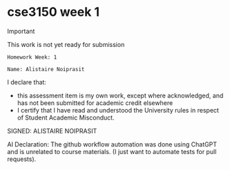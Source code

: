 # cse3150 week 1
> [!IMPORTANT]
> This work is not yet ready for submission

`Homework Week: 1`

`Name: Alistaire Noiprasit`

I declare that:
- this assessment item is my own work, except where acknowledged, and has not been submitted for
academic credit elsewhere
- I certify that I have read and understood the University rules in respect of Student Academic
Misconduct.

SIGNED: ALISTAIRE NOIPRASIT

AI Declaration:
The github workflow automation was done using ChatGPT and is unrelated to course materials. 
(I just want to automate tests for pull requests).
